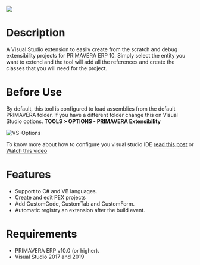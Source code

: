 ![](https://tfs.primaverabss.com/tfs/P.TEC.ERP/_apis/public/build/definitions/95d6c676-1f34-4111-8f21-6ba9154785f8/1325/badge)

# **Description**

A Visual Studio extension to easily create from the scratch and debug extensibility projects for PRIMAVERA ERP 10. Simply select the entity  you want to extend and the tool will add all the references and create the classes that you will need for the project.

# **Before Use**
By default, this tool is configured to load assemblies from the  default PRIMAVERA folder. If you have a different folder change this on  Visual Studio options. **TOOLS > OPTIONS - PRIMAVERA Extensibility**

![VS-Options](https://developers.primaverabss.com/wp-content/uploads/VSOptions-PRIMAVERA.jpg "Title")

To know more about how to configure you visual studio IDE 
[read this post](https://developers.primaverabss.com/en/v10/resources/reference/article/how-to-configure-the-development-environment-to-automate-the-registration-of-extensions) or [Watch this video](https://www.youtube.com/watch?v=PoUx-MInaGw)

# **Features**
- Support to C# and VB languages.
- Create and edit PEX projects
- Add CustomCode, CustomTab and CustomForm.
- Automatic registry an extension after the build event.

# **Requirements**
- PRIMAVERA ERP v10.0 (or higher).
- Visual Studio 2017 and 2019
